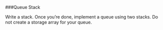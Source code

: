 ###Queue Stack

Write a stack. Once you’re done, implement a queue using two stacks. Do not create a storage array for your queue.
